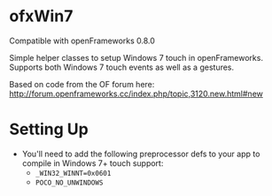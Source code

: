 ofxWin7
=======
Compatible with openFrameworks 0.8.0

Simple helper classes to setup Windows 7 touch in openFrameworks. Supports both Windows 7 touch events as well as a gestures. 

Based on code from the OF forum here: http://forum.openframeworks.cc/index.php/topic,3120.new.html#new

Setting Up
=======
* You'll need to add the following preprocessor defs to your app to compile in Windows 7+ touch support:
  * ```_WIN32_WINNT=0x0601```
  * ```POCO_NO_UNWINDOWS```
